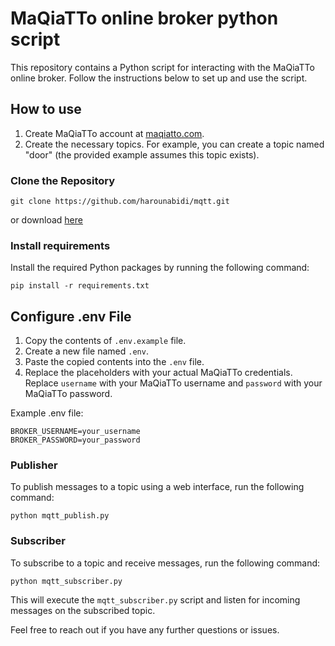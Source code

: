 # MaQiaTTo online broker python script

This repository contains a Python script for interacting with the MaQiaTTo online broker. Follow the instructions below to set up and use the script.

## How to use

1. Create MaQiaTTo account at [maqiatto.com](https://www.maqiatto.com/).
2. Create the necessary topics. For example, you can create a topic named "door" (the provided example assumes this topic exists).

### Clone the Repository

```
git clone https://github.com/harounabidi/mqtt.git
```

or download [here](https://github.com/harounabidi/mqtt/archive/refs/heads/main.zip)

### Install requirements

Install the required Python packages by running the following command:

```
pip install -r requirements.txt
```

## Configure .env File

1. Copy the contents of `.env.example` file.
2. Create a new file named `.env`.
3. Paste the copied contents into the `.env` file.
4. Replace the placeholders with your actual MaQiaTTo credentials. Replace `username` with your MaQiaTTo username and `password` with your MaQiaTTo password.

Example .env file:

```
BROKER_USERNAME=your_username
BROKER_PASSWORD=your_password
```

### Publisher

To publish messages to a topic using a web interface, run the following command:

```
python mqtt_publish.py
```

### Subscriber

To subscribe to a topic and receive messages, run the following command:

```
python mqtt_subscriber.py
```

This will execute the `mqtt_subscriber.py` script and listen for incoming messages on the subscribed topic.

Feel free to reach out if you have any further questions or issues.
